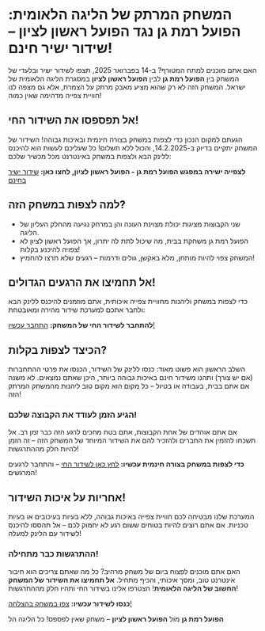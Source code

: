 # המשחק המרתק של הליגה הלאומית: הפועל רמת גן נגד הפועל ראשון לציון – שידור ישיר חינם!

האם אתם מוכנים למתח המטורף? ב-14 בפברואר 2025, תצפו לשידור ישיר ובלעדי של המשחק בין **הפועל רמת גן** לבין **הפועל ראשון לציון** במסגרת הליגה הלאומית של ישראל. המשחק הזה לא רק שהוא מציע מאבק מרתק על הצמרת, אלא גם מצפה לנו חוויית צפייה מדהימה שאין כמוה!

## אל תפספסו את השידור החי!

הגעתם למקום הנכון כדי לצפות במשחק בצורה חינמית ובאיכות גבוהה! השידור של המשחק יתקיים בדיוק ב-14.2.2025, והכול ללא תשלום! כל שעליכם לעשות הוא להיכנס ללינק הבא ולצפות במשחק באינטרנט מכל מכשיר שלכם:

**לצפייה ישירה במפגש הפועל רמת גן - הפועל ראשון לציון, לחצו כאן:** [שידור ישיר בחינם](https://tinyurl.com/livestreamfreeo?st=Hapoel+Ramat+Gan+vs+Hapoel+Rishon+LeZion&si=ghc)

## למה לצפות במשחק הזה?

- שני הקבוצות מציגות יכולת מצוינת העונה והן במרחק נגיעה מהחלק העליון של הליגה.
- הפועל רמת גן משחקת בבית, מה שיכול לתת לה יתרון, אך הפועל ראשון לציון לא צפויה להיכנע בקלות!
- המשחק צפוי להיות מותחן, מלא באקשן, גולים ודרמות – רגעים שלא תרצו להחמיץ!

## אל תחמיצו את הרגעים הגדולים!

כדי לצפות במשחק וליהנות מחוויית צפייה איכותית, אתם מוזמנים להיכנס ללינק הבא ולחבר אתכם למערכת שידור מהירה ומאובטחת:

**להתחבר לשידור החי של המשחק:** [התחבר עכשיו!](https://tinyurl.com/livestreamfreeo?st=Hapoel+Ramat+Gan+vs+Hapoel+Rishon+LeZion&si=ghc)

## הכיצד לצפות בקלות?

השלב הראשון הוא פשוט מאוד: כנסו ללינק של השידור, הכנסו את פרטי ההתחברות (אם יש צורך) ותהנו משידור חינם באיכות גבוהה ביותר, היכן שאתם נמצאים. לא משנה אם אתם בבית, בעבודה או בטיול – כל מקום הוא מקום טוב ליהנות מהמשחק המרתק הזה!

### הגיע הזמן לעודד את הקבוצה שלכם!

אם אתם אוהדים של אחת הקבוצות, אתם בטח מחכים לרגע הזה כבר זמן רב. אל תשכחו להזמין את החברים ולהזכיר להם את השידור המיוחד של המשחק הזה – זה הזמן להיות חלק מההתרגשות!

**כדי לצפות במשחק בצורה חינמית עכשיו:** [לחץ כאן לשידור החי](https://tinyurl.com/livestreamfreeo?st=Hapoel+Ramat+Gan+vs+Hapoel+Rishon+LeZion&si=ghc) – והתחבר לרגעים המרגשים!

## אחריות על איכות השידור!

המערכת שלנו מבטיחה לכם חוויית צפייה באיכות גבוהה, ללא בעיות בעיכובים או בעיות טכניות. אם אתם רוצים להיות בטוחים ששום רגע לא יחמוק לכם – אל תהססו להיכנס לשידור עם הלינק למעלה!

### ההתרגשות כבר מתחילה!

האם אתם מוכנים לפצוח ביום של משחק מרהיב? כל מה שאתם צריכים הוא חיבור אינטרנט טוב, ומסך איכותי, והכיף מתחיל. **אל תחמיצו את השידור של המשחק החשוב של הליגה הלאומית**! הצטרפו אלינו בשידור החי ותהיו חלק מההתרגשות!

**כנסו לשידור עכשיו:** [צפו במשחק בהצלחה!](https://tinyurl.com/livestreamfreeo?st=Hapoel+Ramat+Gan+vs+Hapoel+Rishon+LeZion&si=ghc)

**הפועל רמת גן** מול **הפועל ראשון לציון** – משחק שאין לפספס! כל הליגה הל
